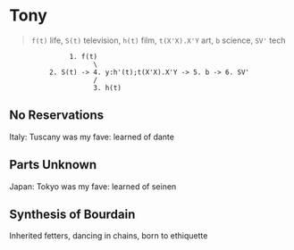 # Tony

> `f(t)` life, `S(t)` television, `h(t)` film, `t(X'X).X'Y` art, `b` science, `SV'` tech

                   1. f(t)
                         \
              2. S(t) -> 4. y:h'(t);t(X'X).X'Y -> 5. b -> 6. SV'
                         /
                         3. h(t)

## No Reservations
Italy: Tuscany was my fave: learned of dante 

## Parts Unknown
Japan: Tokyo was my fave: learned of seinen

## Synthesis of Bourdain
Inherited fetters, dancing in chains, born to ethiquette
